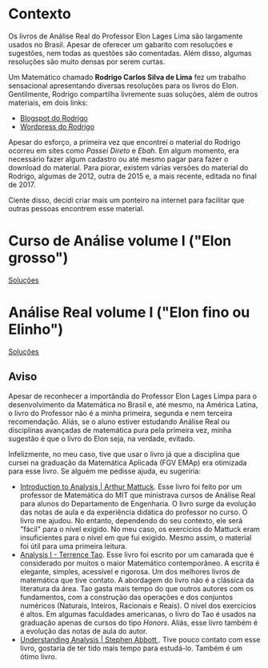 # Contexto



Os livros de Análise Real do Professor Elon Lages Lima são largamente usados no Brasil. Apesar de oferecer um gabarito com resoluções e sugestões, nem todas as questões são comentadas. Além disso, algumas resoluções são muito densas por serem curtas.

Um Matemático chamado **Rodrigo Carlos Silva de Lima** fez um trabalho sensacional apresentando diversas resoluções para os livros do Elon. Gentilmente, Rodrigo compartilha livremente suas soluções, além de outros materiais, em dois links:

* [Blogspot do Rodrigo](https://matematicapurafm.blogspot.com/2018/04/minhas-anotacoes-de-matematica-para.html)
* [Wordpress do Rodrigo](https://bmpa.wordpress.com/2012/04/29/minhas-anotacoes/)



Apesar do esforço, a primeira vez que encontrei o material do Rodrigo ocorreu em sites como *Passei Direto* e *Ebah*. Em algum momento, era necessário fazer algum cadastro ou até mesmo pagar para fazer o download do material. Para piorar, existem várias versões do material do Rodrigo, algumas de 2012, outra de 2015 e, a mais recente, editada no final de 2017.

Ciente disso, decidi criar mais um ponteiro na internet para facilitar que outras pessoas encontrem esse material.

# Curso de Análise volume I ("Elon grosso")

[Soluções](https://github.com/pdelfino/elon-analise/blob/master/grosso-curso-analise-real-vol-1.pdf) 



# Análise Real volume I ("Elon fino ou Elinho")

[Soluções](https://github.com/pdelfino/elon-analise/blob/master/fino-analise-real-volume-1.pdf)





## Aviso

Apesar de reconhecer a importândia do Professor Elon Lages Limpa para o desenvolvimento da Matemática no Brasil e, até mesmo, na América Latina, o livro do Professor não é a minha primeira, segunda e nem terceira recomendação. Aliás, se o aluno estiver estudando Análise Real ou disciplinas avançadas de matemática pura pela primeira vez, minha sugestão é que o livro do Elon seja, na verdade, evitado.

Infelizmente, no meu caso, tive que usar o livro já que a disciplina que cursei na graduação da Matemática Aplicada (FGV EMAp) era otimizada para esse livro. Se alguém me pedisse ajuda, eu sugeriria:

- [Introduction to Analysis | Arthur Mattuck](https://www.amazon.com/Introduction-Analysis-Arthur-Mattuck/dp/1484814118). Esse livro foi feito por um professor de Matemática do MIT que ministrava cursos de Análise Real para alunos do Departamento de Engenharia. O livro surge da evolução das notas de aula e da experiência didática do professor no curso. O livro me ajudou. No entanto, dependendo do seu contexto, ele será "fácil" para o nível exigido. No meu caso, os exercícios do Mattuck eram insuficientes para o nível em que fui exigido. Mesmo assim, o material foi útil para uma primeira leitura.
- [Analysis I  - Terrence Tao](https://www.amazon.com/Analysis-Third-Texts-Readings-Mathematics/dp/9380250649). Esse livro foi escrito por um camarada que é considerado por muitos o maior Matemático contemporâneo. A escrita é elegante, simples, acessível e rigorosa. Um dos melhores livros de matemática que tive contato. A abordagem do livro não é a clássica da literatura da área. Tao gasta mais tempo do que outros autores com os fundamentos, com a construção das operações e dos conjuntos numéricos (Naturais, Inteiros, Racionais e Reais). O nível dos exercícios é altos. Em algumas faculdades americanas, o livro do Tao é usados na graduação apenas de cursos do tipo *Honors*. Aliás, esse livro também é a evolução das notas de aula do autor.
- [Understanding Analysis | Stephen Abbott ](https://www.springer.com/gp/book/9781493927111). Tive pouco contato com esse livro, gostaria de ter tido mais tempo para estudá-lo. Também é um ótimo livro.